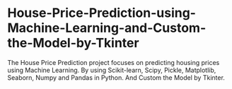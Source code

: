 # House-Price-Prediction-using-Machine-Learning-and-Custom-the-Model-by-Tkinter
The House Price Prediction project focuses on predicting housing prices using Machine Learning. By using Scikit-learn, Scipy, Pickle, Matplotlib, Seaborn, Numpy and Pandas in Python. And Custom the Model by Tkinter.
